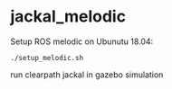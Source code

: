 # jackal_melodic
Setup ROS melodic on Ubunutu 18.04:

```./setup_melodic.sh```

run clearpath jackal in gazebo simulation
